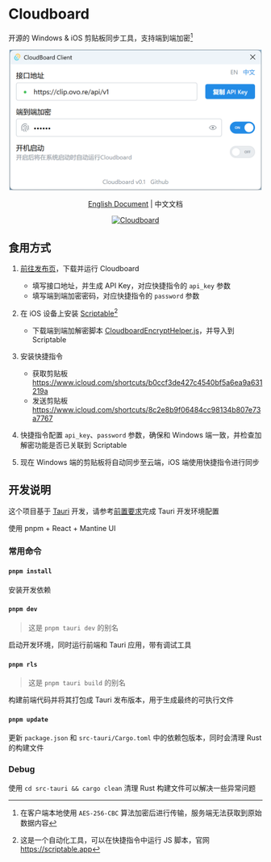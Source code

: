 # Cloudboard

开源的 Windows & iOS 剪贴板同步工具，支持端到端加密[^1]

[^1]: 在客户端本地使用 `AES-256-CBC` 算法加密后进行传输，服务端无法获取到原始数据内容

<p align="center">
  <img alt="demo" src="./docs/preview_zh.png" width="500">
</p>
<p align="center">
  <a href="./README.md">English Document</a> | 中文文档
</p>
<p align="center">
  <a href="https://count.getloli.com" target="_blank">
    <img alt="Cloudboard" src="https://count.getloli.com/@Cloudboard.github?name=Cloudboard.github&theme=3d-num&padding=7&offset=0&align=top&scale=1&pixelated=1&darkmode=auto">
  </a>
</p>

## 食用方式

1. [前往发布页](https://github.com/journey-ad/cloudboard/releases/latest)，下载并运行 Cloudboard
   - 填写接口地址，并生成 API Key，对应快捷指令的 `api_key` 参数
   - 填写端到端加密密码，对应快捷指令的 `password` 参数

2. 在 iOS 设备上安装 [Scriptable](https://apps.apple.com/cn/app/scriptable/id1405459188)[^2]
   - 下载端到端加解密脚本 [CloudboardEncryptHelper.js](https://raw.githubusercontent.com/journey-ad/cloudboard/master/docs/CloudboardEncryptHelper.js)，并导入到 Scriptable

3. 安装快捷指令
   - 获取剪贴板 https://www.icloud.com/shortcuts/b0ccf3de427c4540bf5a6ea9a631219a
   - 发送剪贴板 https://www.icloud.com/shortcuts/8c2e8b9f06484cc98134b807e73a7767

4. 快捷指令配置 `api_key`、`password` 参数，确保和 Windows 端一致，并检查加解密功能是否已关联到 Scriptable

5. 现在 Windows 端的剪贴板将自动同步至云端，iOS 端使用快捷指令进行同步

[^2]: 这是一个自动化工具，可以在快捷指令中运行 JS 脚本，官网 https://scriptable.app

## 开发说明

这个项目基于 [Tauri](https://tauri.app/) 开发，请参考[前置要求](https://v2.tauri.app/zh-cn/start/prerequisites/)完成 Tauri 开发环境配置

使用 pnpm + React + Mantine UI

### 常用命令

#### `pnpm install`

安装开发依赖

#### `pnpm dev`
> 这是 `pnpm tauri dev` 的别名

启动开发环境，同时运行前端和 Tauri 应用，带有调试工具

#### `pnpm rls`
> 这是 `pnpm tauri build` 的别名

构建前端代码并将其打包成 Tauri 发布版本，用于生成最终的可执行文件

#### `pnpm update`

更新 `package.json` 和 `src-tauri/Cargo.toml` 中的依赖包版本，同时会清理 Rust 的构建文件

### Debug

使用 `cd src-tauri && cargo clean` 清理 Rust 构建文件可以解决一些异常问题
